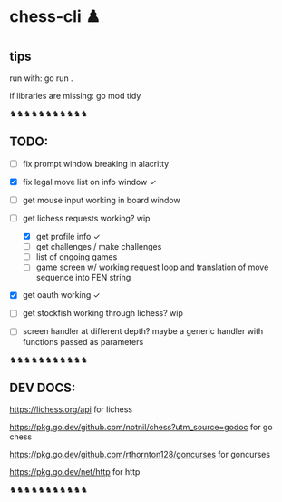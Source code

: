 # chess-cli ♟️

## tips

run with: go run .

if libraries are missing: go mod tidy

♞♞♞♞♞♞♞♞♞♞♞

## TODO: 

- [ ] fix prompt window breaking in alacritty 
- [x] fix legal move list on info window ✓
- [ ] get mouse input working in board window 
- [ ] get lichess requests working? wip
  - [x] get profile info ✓
  - [ ] get challenges / make challenges
  - [ ] list of ongoing games
  - [ ] game screen w/ working request loop and translation of move sequence into FEN string
- [x] get oauth working ✓
- [ ] get stockfish working through lichess? wip
- [ ] screen handler at different depth? maybe a generic handler with functions passed as parameters


♞♞♞♞♞♞♞♞♞♞♞

## DEV DOCS:

https://lichess.org/api for lichess

https://pkg.go.dev/github.com/notnil/chess?utm_source=godoc for go chess

https://pkg.go.dev/github.com/rthornton128/goncurses for goncurses

https://pkg.go.dev/net/http for http

♞♞♞♞♞♞♞♞♞♞♞
